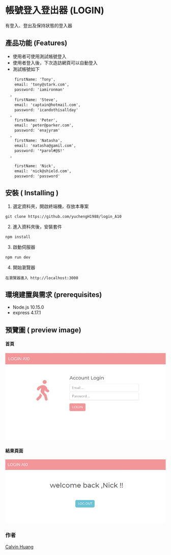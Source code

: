 # 帳號登入登出器 (LOGIN)

有登入、登出及保持狀態的登入器

## 產品功能 (Features)
- 使用者可使用測試帳號登入
- 使用者登入後，下次造訪網頁可以自動登入
- 測試帳號如下
```
    firstName: 'Tony',
    email: 'tony@stark.com',
    password: 'iamironman'
  ,
    firstName: 'Steve',
    email: 'captain@hotmail.com',
    password: 'icandothisallday'
  ,
    firstName: 'Peter',
    email: 'peter@parker.com',
    password: 'enajyram'
  ,
    firstName: 'Natasha',
    email: 'natasha@gamil.com',
    password: '*parol#@$!'
  ,

    firstName: 'Nick',
    email: 'nick@shield.com',
    password: 'password'
```

## 安裝 ( Installing )
1. 選定資料夾，開啟終端機，存放本專案
```
git clone https://github.com/yuchengH1988/login_A10
```

2. 進入資料夾後，安裝套件
```
npm install
```

3. 啟動伺服器
```
npm run dev
``` 

4. 開始瀏覽器
```
在瀏覽器進入 http://localhost:3000
``` 

## 環境建置與需求 (prerequisites)
- Node.js 10.15.0
- express 4.17.1

## 預覽圖 ( preview image)

#### 首頁

![](pics/login.jpg)

#### 結果頁面
![](pics/home.jpg)


### 作者
[Calvin Huang](https://github.com/yuchengH1988)